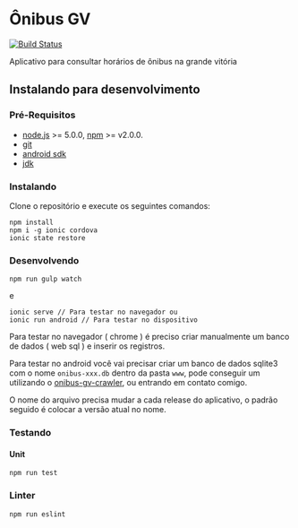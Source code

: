 # Ônibus GV

[![Build Status](https://travis-ci.org/onibus-gv/onibus-gv.svg?branch=master)](https://travis-ci.org/onibus-gv/onibus-gv)

Aplicativo para consultar horários de ônibus na grande vitória

## Instalando para desenvolvimento

### Pré-Requisitos

- [node.js](https://nodejs.org) >= 5.0.0, [npm](http://npmjs.com) >= v2.0.0.
- [git](https://git-scm.com/)
- [android sdk](https://developer.android.com/studio/index.html)
- [jdk](http://www.oracle.com/technetwork/pt/java/javase/downloads/index.html)

### Instalando

Clone o repositório e execute os seguintes comandos:

```shell
npm install
npm i -g ionic cordova
ionic state restore
```

### Desenvolvendo

```shell
npm run gulp watch
```

e

```shell
ionic serve // Para testar no navegador ou
ionic run android // Para testar no dispositivo
```

Para testar no navegador ( chrome ) é preciso criar manualmente um banco de dados ( web sql ) e inserir os registros.

Para testar no android você vai precisar criar um banco de dados sqlite3 com o nome `onibus-xxx.db` dentro da pasta `www`, pode conseguir um utilizando o [onibus-gv-crawler](https://github.com/onibus-gv/onibus-gv-crawler), ou entrando em contato comigo.

O nome do arquivo precisa mudar a cada release do aplicativo, o padrão seguido é
colocar a versão atual no nome.

### Testando

#### Unit

```shell
npm run test
```

### Linter

```shell
npm run eslint
```
